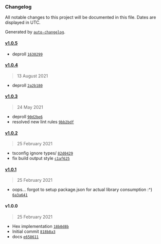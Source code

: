 ### Changelog

All notable changes to this project will be documented in this file. Dates are displayed in UTC.

Generated by [`auto-changelog`](https://github.com/CookPete/auto-changelog).

#### [v1.0.5](https://github.com/nbsolutions-ca/hex-js/compare/v1.0.4...v1.0.5)

- deproll [`1630299`](https://github.com/nbsolutions-ca/hex-js/commit/1630299d5c6e14348078afce5f52582dba52b1bc)

#### [v1.0.4](https://github.com/nbsolutions-ca/hex-js/compare/v1.0.3...v1.0.4)

> 13 August 2021

- deproll [`2a2b180`](https://github.com/nbsolutions-ca/hex-js/commit/2a2b180d193793d1818ec3c4df8a2bfc932c8b06)

#### [v1.0.3](https://github.com/nbsolutions-ca/hex-js/compare/v1.0.2...v1.0.3)

> 24 May 2021

- deproll [`90d2be6`](https://github.com/nbsolutions-ca/hex-js/commit/90d2be614e542e448cf85f19b34396265e56e78c)
- resolved new lint rules [`9bb2bdf`](https://github.com/nbsolutions-ca/hex-js/commit/9bb2bdf34ddb1c10ebb07884f351e250325b6e93)

#### [v1.0.2](https://github.com/nbsolutions-ca/hex-js/compare/v1.0.1...v1.0.2)

> 25 February 2021

- tsconfig ignore types/ [`82d0429`](https://github.com/nbsolutions-ca/hex-js/commit/82d04293db416c5819888388de2143fdf838940e)
- fix build output style [`c1af625`](https://github.com/nbsolutions-ca/hex-js/commit/c1af62583694165b87ad434b48f82e5551380edb)

#### [v1.0.1](https://github.com/nbsolutions-ca/hex-js/compare/v1.0.0...v1.0.1)

> 25 February 2021

- oops... forgot to setup package.json for actual library consumption :^) [`6a3a641`](https://github.com/nbsolutions-ca/hex-js/commit/6a3a64169b892490640a87882436f1c63cc574da)

#### v1.0.0

> 25 February 2021

- Hex implementation [`18b0d8b`](https://github.com/nbsolutions-ca/hex-js/commit/18b0d8b5672ff4737f14d5015bbba5547d50f349)
- Initial commit [`818b8a3`](https://github.com/nbsolutions-ca/hex-js/commit/818b8a337326cb206ab52f2d9d171f5170fa536a)
- docs [`e658611`](https://github.com/nbsolutions-ca/hex-js/commit/e6586119dad698d14d7a18bc8f1343601372f890)
